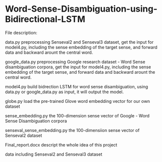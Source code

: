 # Word-Sense-Disambiguation-using-Bidirectional-LSTM

File description:

  data.py   preprocessing Senseval2 and Senseval3 dataset, get the input for model4.py, including the sense embedding of the target sense, and forward data and backward arount the central word.
  
  google_data.py   preprocessing Google research dataset - Word Sense disambiguation corpora, get the input for model4.py, including the sense embedding of the target sense, and forward data and backward arount the central word.
  
  model4.py   build bidrection LSTM for word sense disambiguation, using data.py or google_data.py as input, it will output the model. 
  
  globe.py   load the pre-trained Glove word embedding vector for our own dataset
  
  sense_embedding.py   the 100-dimension sense vector of Google - Word Sense Disambiguation corpora
  
  senseval_sense_embedding.py   the 100-dimensiion sense vector of Senseval2 dataset
  
  Final_report.docx   descript the whole idea of this project
  
  data   including Senseval2 and Senseval3 dataset
